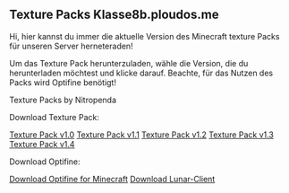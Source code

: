 ## Texture Packs Klasse8b.ploudos.me

Hi, hier kannst du immer die aktuelle Version des Minecraft texture Packs für unseren Server herneteraden!

Um das Texture Pack herunterzuladen, wähle die Version, die du herunterladen möchtest und klicke darauf. Beachte, für das Nutzen des Packs wird Optifine benötigt!


Texture Packs by Nitropenda

Download Texture Pack:

[Texture Pack v1.0](https://youtube.com)
[Texture Pack v1.1](https://youtube.com)
[Texture Pack v1.2](https://youtube.com)
[Texture Pack v1.3](https://youtube.com)
[Texture Pack v1.4](https://youtube.com)

Download Optifine:

[Download Optifine for Minecraft](https://optifine.net/downloads)
[Download Lunar-Client](https://www.lunarclient.com/download/)

